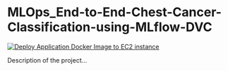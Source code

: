 # MLOps_End-to-End-Chest-Cancer-Classification-using-MLflow-DVC

[![Deploy Application Docker Image to EC2 instance](https://github.com/ashaduzzaman-sarker/MLOps/actions/workflows/aws.yaml/badge.svg)](https://github.com/ashaduzzaman-sarker/MLOps/actions/workflows/aws.yaml)


Description of the project...
